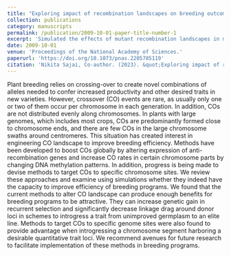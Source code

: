 ```yaml
---
title: "Exploring impact of recombination landscapes on breeding outcomes"
collection: publications
category: manuscripts
permalink: /publication/2009-10-01-paper-title-number-1
excerpt: 'Simulated the effects of mutant recombination landscapes in maize and rice breeding.'
date: 2009-10-01
venue: 'Proceedings of the National Academy of Sciences.'
paperurl: 'https://doi.org/10.1073/pnas.2205785119'
citation: 'Nikita Sajai, Co-author. (2023). &quot;Exploring impact of recombination landscapes on breeding outcomes.&quot; <i>Proceedings of the National Academy of Sciences</i>. 120 (14).'
---
```

Plant breeding relies on crossing-over to create novel combinations of alleles needed to confer increased productivity and other desired traits in new varieties. However, crossover (CO) events are rare, as usually only one or two of them occur per chromosome in each generation. In addition, COs are not distributed evenly along chromosomes. In plants with large genomes, which includes most crops, COs are predominantly formed close to chromosome ends, and there are few COs in the large chromosome swaths around centromeres. This situation has created interest in engineering CO landscape to improve breeding efficiency. Methods have been developed to boost COs globally by altering expression of anti-recombination genes and increase CO rates in certain chromosome parts by changing DNA methylation patterns. In addition, progress is being made to devise methods to target COs to specific chromosome sites. We review these approaches and examine using simulations whether they indeed have the capacity to improve efficiency of breeding programs. We found that the current methods to alter CO landscape can produce enough benefits for breeding programs to be attractive. They can increase genetic gain in recurrent selection and significantly decrease linkage drag around donor loci in schemes to introgress a trait from unimproved germplasm to an elite line. Methods to target COs to specific genome sites were also found to provide advantage when introgressing a chromosome segment harboring a desirable quantitative trait loci. We recommend avenues for future research to facilitate implementation of these methods in breeding programs.
